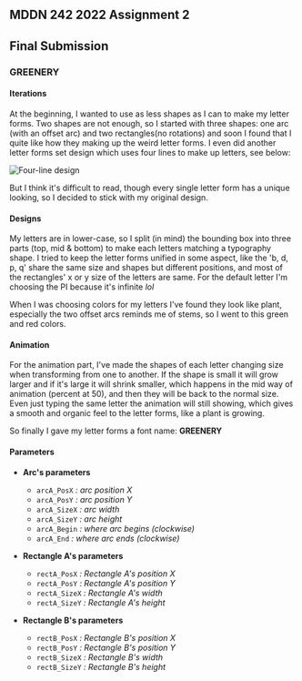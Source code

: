 ## MDDN 242 2022 Assignment 2

## Final Submission

### GREENERY

#### Iterations

At the beginning, I wanted to use as less shapes as I can to make my letter forms. Two shapes are not enough, so I started with three shapes: one arc (with an offset arc) and two rectangles(no rotations) and soon I found that I quite like how they making up the weird letter forms.
I even did another letter forms set design which uses four lines to make up letters, see below:

![Four-line design](https://live.staticflickr.com/65535/52051396529_b6158261b3.jpg)

But I think it's difficult to read, though every single letter form has a unique looking, so I decided to stick with my original design.

#### Designs

My letters are in lower-case, so I split (in mind) the bounding box into three parts (top, mid & bottom) to make each letters matching a typography shape. I tried to keep the letter forms unified in some aspect, like the 'b, d, p, q' share the same size and shapes but different positions, and most of the rectangles' x or y size of the letters are same. For the default letter I'm choosing the PI because it's infinite *lol*

When I was choosing colors for my letters I've found they look like plant, especially the two offset arcs reminds me of stems, so I went to this green and red colors.

#### Animation

For the animation part, I've made the shapes of each letter changing size when transforming from one to another. If the shape is small it will grow larger and if it's large it will shrink smaller, which happens in the mid way of animation (percent at 50), and then they will be back to the normal size. Even just typing the same letter the animation will still showing, which gives a smooth and organic feel to the letter forms, like a plant is growing.

So finally I gave my letter forms a font name: **GREENERY**

#### Parameters

- **Arc's parameters**
  - `arcA_PosX` *: arc position X*
  - `arcA_PosY` *: arc position Y*
  - `arcA_SizeX` *: arc width*
  - `arcA_SizeY` *: arc height*
  - `arcA_Begin` *: where arc begins (clockwise)*
  - `arcA_End` *: where arc ends (clockwise)*

- **Rectangle A's parameters**
  - `rectA_PosX` *: Rectangle A's position X*
  - `rectA_PosY` *: Rectangle A's position Y*
  - `rectA_SizeX` *: Rectangle A's width*
  - `rectA_SizeY` *: Rectangle A's height*

- **Rectangle B's parameters**
  - `rectB_PosX` *: Rectangle B's position X*
  - `rectB_PosY` *: Rectangle B's position Y*
  - `rectB_SizeX` *: Rectangle B's width*
  - `rectB_SizeY` *: Rectangle B's height*
